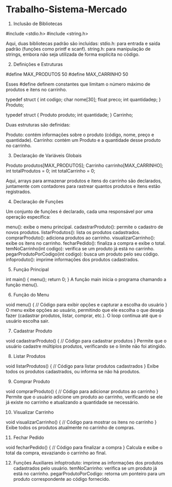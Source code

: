 # Trabalho-Sistema-Mercado

1. Inclusão de Bibliotecas
   
#include <stdio.h>
#include <string.h>

Aqui, duas bibliotecas padrão são incluídas:
stdio.h: para entrada e saída padrão (funções como printf e scanf).
string.h: para manipulação de strings, embora não seja utilizada de forma explícita no código.

2. Definições e Estruturas

#define MAX_PRODUTOS 50
#define MAX_CARRINHO 50

Esses #define definem constantes que limitam o número máximo de produtos e itens no carrinho.

typedef struct {
    int codigo;
    char nome[30];
    float preco;
    int quantidadep;
} Produto;

typedef struct {
    Produto produto;
    int quantidade;
} Carrinho;

Duas estruturas são definidas:

Produto: contém informações sobre o produto (código, nome, preço e quantidade).
Carrinho: contém um Produto e a quantidade desse produto no carrinho.

3. Declaração de Variáveis Globais

Produto produtos[MAX_PRODUTOS];
Carrinho carrinho[MAX_CARRINHO];
int totalProdutos = 0;
int totalCarrinho = 0;

Aqui, arrays para armazenar produtos e itens do carrinho são declarados, juntamente com contadores para rastrear quantos produtos e itens estão registrados.

4. Declaração de Funções
   
Um conjunto de funções é declarado, cada uma responsável por uma operação específica:

menu(): exibe o menu principal.
cadastrarProduto(): permite o cadastro de novos produtos.
listarProdutos(): lista os produtos cadastrados.
comprarProduto(): adiciona produtos ao carrinho.
visualizarCarrinho(): exibe os itens no carrinho.
fecharPedido(): finaliza a compra e exibe o total.
temNoCarrinho(int codigo): verifica se um produto já está no carrinho.
pegarProdutoPorCodigo(int codigo): busca um produto pelo seu código.
infoproduto(): imprime informações dos produtos cadastrados.

5. Função Principal

int main() {
    menu();
    return 0;
}
A função main inicia o programa chamando a função menu().

6. Função do Menu

void menu() {
    // Código para exibir opções e capturar a escolha do usuário
}
O menu exibe opções ao usuário, permitindo que ele escolha o que deseja fazer (cadastrar produtos, listar, comprar, etc.). O loop continua até que o usuário escolha sair.

7. Cadastrar Produto

void cadastrarProduto() {
    // Código para cadastrar produtos
}
Permite que o usuário cadastre múltiplos produtos, verificando se o limite não foi atingido.

8. Listar Produtos

void listarProdutos() {
    // Código para listar produtos cadastrados
}
Exibe todos os produtos cadastrados, ou informa se não há produtos.

9. Comprar Produto

void comprarProduto() {
    // Código para adicionar produtos ao carrinho
}
Permite que o usuário adicione um produto ao carrinho, verificando se ele já existe no carrinho e atualizando a quantidade se necessário.

10. Visualizar Carrinho

void visualizarCarrinho() {
    // Código para mostrar os itens no carrinho
}
Exibe todos os produtos atualmente no carrinho de compras.

11. Fechar Pedido

void fecharPedido() {
    // Código para finalizar a compra
}
Calcula e exibe o total da compra, esvaziando o carrinho ao final.

12. Funções Auxiliares
infoptroduto: imprime as informações dos produtos cadastrados pelo usuário.
temNoCarrinho: verifica se um produto já está no carrinho.
pegarProdutoPorCodigo: retorna um ponteiro para um produto correspondente ao código fornecido.

